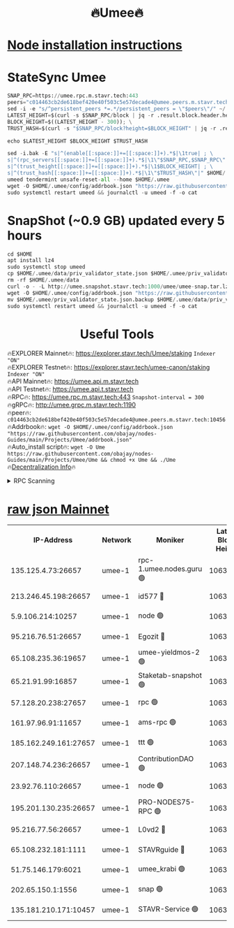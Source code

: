 <h1 align="center"> 🔥Umee🔥</h1>


[Node installation instructions](https://github.com/obajay/nodes-Guides/tree/main/Projects/Umee)
=
# StateSync Umee
```python
SNAP_RPC=https://umee.rpc.m.stavr.tech:443
peers="c014463cb2de618bef420e40f503c5e57decade4@umee.peers.m.stavr.tech:10456"
sed -i -e "s/^persistent_peers *=.*/persistent_peers = \"$peers\"/" ~/.umee/config/config.toml
LATEST_HEIGHT=$(curl -s $SNAP_RPC/block | jq -r .result.block.header.height); \
BLOCK_HEIGHT=$((LATEST_HEIGHT - 300)); \
TRUST_HASH=$(curl -s "$SNAP_RPC/block?height=$BLOCK_HEIGHT" | jq -r .result.block_id.hash)

echo $LATEST_HEIGHT $BLOCK_HEIGHT $TRUST_HASH

sed -i.bak -E "s|^(enable[[:space:]]+=[[:space:]]+).*$|\1true| ; \
s|^(rpc_servers[[:space:]]+=[[:space:]]+).*$|\1\"$SNAP_RPC,$SNAP_RPC\"| ; \
s|^(trust_height[[:space:]]+=[[:space:]]+).*$|\1$BLOCK_HEIGHT| ; \
s|^(trust_hash[[:space:]]+=[[:space:]]+).*$|\1\"$TRUST_HASH\"|" $HOME/.umee/config/config.toml
umeed tendermint unsafe-reset-all --home $HOME/.umee
wget -O $HOME/.umee/config/addrbook.json "https://raw.githubusercontent.com/obajay/nodes-Guides/main/Projects/Umee/addrbook.json"
sudo systemctl restart umeed && journalctl -u umeed -f -o cat
```
# SnapShot (~0.9 GB) updated every 5 hours
```python
cd $HOME
apt install lz4
sudo systemctl stop umeed
cp $HOME/.umee/data/priv_validator_state.json $HOME/.umee/priv_validator_state.json.backup
rm -rf $HOME/.umee/data
curl -o - -L http://umee.snapshot.stavr.tech:1000/umee/umee-snap.tar.lz4 | lz4 -c -d - | tar -x -C $HOME/.umee --strip-components 2
wget -O $HOME/.umee/config/addrbook.json "https://raw.githubusercontent.com/obajay/nodes-Guides/main/Projects/Umee/addrbook.json"
mv $HOME/.umee/priv_validator_state.json.backup $HOME/.umee/data/priv_validator_state.json
sudo systemctl restart umeed && journalctl -u umeed -f -o cat
```
 <h1 align="center"> Useful Tools</h1>

🔥EXPLORER Mainnet🔥:      https://explorer.stavr.tech/Umee/staking             `Indexer "ON"` \
🔥EXPLORER Testnet🔥:        https://explorer.stavr.tech/umee-canon/staking      `Indexer "ON"` \
🔥API Mainnet🔥:                   https://umee.api.m.stavr.tech \
🔥API Testnet🔥:                     https://umee.api.t.stavr.tech \
🔥RPC🔥:                           https://umee.rpc.m.stavr.tech:443                     `Snapshot-interval = 300` \
🔥gRPC🔥:                              http://umee.grpc.m.stavr.tech:1190 \
🔥peer🔥:                     `c014463cb2de618bef420e40f503c5e57decade4@umee.peers.m.stavr.tech:10456` \
🔥Addrbook🔥:    ```wget -O $HOME/.umee/config/addrbook.json "https://raw.githubusercontent.com/obajay/nodes-Guides/main/Projects/Umee/addrbook.json"``` \
🔥Auto_install script🔥: ```wget -O Ume https://raw.githubusercontent.com/obajay/nodes-Guides/main/Projects/Umee/Ume && chmod +x Ume && ./Ume``` \
🔥[Decentralization Info](https://github.com/obajay/StateSync-snapshots/tree/main/Projects/Umee/Decentralization)🔥

<details>
<summary>RPC Scanning</summary>

<h2 align="center"> We scan nodes in real time every 4 hours. And we provide the final result of RPC endpoints.
We cannot influence the operation of these nodes in any way. </h2>


```python
If Voting Power is higher than 0 --> then the Node is a validator of the network and may be subject to attack and be a potential threat to the chain.
```
```python
We marked such validators with a red symbol
```

</details>

[raw json Mainnet](https://rpc-check.umeem.stavr.tech/umeem/rpc-umeem-result.json)
=



<table><tr><th>IP-Address</th><th>Network</th><th>Moniker</th><th>Latest Block Height</th><th>Earliest Block Height</th><th>Catching Up</th><th>Tx Index</th><th>Voting Power</th><th>Scan Time</th></tr><tr><td>135.125.4.73:26657</td><td>umee-1</td><td>rpc-1.umee.nodes.guru 🟢</td><td>10637983</td><td>5167386</td><td>False</td><td>on</td><td>0</td><td>2024-02-17T19:28:47.289955434UTC</td></tr><tr><td>213.246.45.198:26657</td><td>umee-1</td><td>id577 🔴</td><td>10637969</td><td>7100001</td><td>False</td><td>on</td><td>35115900</td><td>2024-02-17T19:27:30.127520901UTC</td></tr><tr><td>5.9.106.214:10257</td><td>umee-1</td><td>node 🟢</td><td>10637979</td><td>7942001</td><td>False</td><td>on</td><td>0</td><td>2024-02-17T19:28:23.420822588UTC</td></tr><tr><td>95.216.76.51:26657</td><td>umee-1</td><td>Egozit 🔴</td><td>10637982</td><td>8262001</td><td>False</td><td>off</td><td>38499540</td><td>2024-02-17T19:28:46.966553134UTC</td></tr><tr><td>65.108.235.36:19657</td><td>umee-1</td><td>umee-yieldmos-2 🟢</td><td>10637963</td><td>9575548</td><td>False</td><td>on</td><td>0</td><td>2024-02-17T19:26:52.844587722UTC</td></tr><tr><td>65.21.91.99:16857</td><td>umee-1</td><td>Staketab-snapshot 🟢</td><td>10637974</td><td>9992001</td><td>False</td><td>off</td><td>0</td><td>2024-02-17T19:27:59.200992290UTC</td></tr><tr><td>57.128.20.238:27657</td><td>umee-1</td><td>rpc 🟢</td><td>10637980</td><td>10337379</td><td>False</td><td>on</td><td>0</td><td>2024-02-17T19:28:31.847665244UTC</td></tr><tr><td>161.97.96.91:11657</td><td>umee-1</td><td>ams-rpc 🟢</td><td>10637986</td><td>10352001</td><td>False</td><td>on</td><td>0</td><td>2024-02-17T19:29:05.837583968UTC</td></tr><tr><td>185.162.249.161:27657</td><td>umee-1</td><td>ttt 🟢</td><td>10637977</td><td>10381617</td><td>False</td><td>on</td><td>0</td><td>2024-02-17T19:28:13.773280107UTC</td></tr><tr><td>207.148.74.236:26657</td><td>umee-1</td><td>ContributionDAO 🟢</td><td>10637984</td><td>10484838</td><td>False</td><td>off</td><td>0</td><td>2024-02-17T19:28:54.441358767UTC</td></tr><tr><td>23.92.76.110:26657</td><td>umee-1</td><td>node 🟢</td><td>10637990</td><td>10526001</td><td>False</td><td>on</td><td>0</td><td>2024-02-17T19:29:29.129348615UTC</td></tr><tr><td>195.201.130.235:26657</td><td>umee-1</td><td>PRO-NODES75-RPC 🟢</td><td>10637978</td><td>10537978</td><td>False</td><td>on</td><td>0</td><td>2024-02-17T19:28:20.292210049UTC</td></tr><tr><td>95.216.77.56:26657</td><td>umee-1</td><td>L0vd2 🔴</td><td>10637986</td><td>10537986</td><td>False</td><td>off</td><td>38406482</td><td>2024-02-17T19:29:05.534761503UTC</td></tr><tr><td>65.108.232.181:1111</td><td>umee-1</td><td>STAVRguide 🔴</td><td>10637963</td><td>10560001</td><td>False</td><td>on</td><td>357732</td><td>2024-02-17T19:26:50.492356316UTC</td></tr><tr><td>51.75.146.179:6021</td><td>umee-1</td><td>umee_krabi 🟢</td><td>10637981</td><td>10626703</td><td>False</td><td>on</td><td>0</td><td>2024-02-17T19:28:40.426164168UTC</td></tr><tr><td>202.65.150.1:1556</td><td>umee-1</td><td>snap 🟢</td><td>10637978</td><td>10633408</td><td>False</td><td>on</td><td>0</td><td>2024-02-17T19:28:21.094694029UTC</td></tr><tr><td>135.181.210.171:10457</td><td>umee-1</td><td>STAVR-Service 🟢</td><td>10637984</td><td>10636001</td><td>False</td><td>on</td><td>0</td><td>2024-02-17T19:28:54.871407036UTC</td></tr></table>

